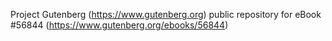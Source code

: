 Project Gutenberg (https://www.gutenberg.org) public repository for
eBook #56844 (https://www.gutenberg.org/ebooks/56844)
